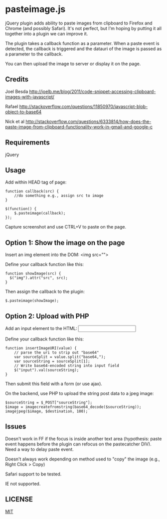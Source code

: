 pasteimage.js
==============

jQuery plugin adds ability to paste images from clipboard to Firefox and Chrome (and possibly Safari). It's not perfect, but I'm hoping by putting it all together into a plugin we can improve it.

The plugin takes a callback function as a parameter. When a paste event is detected, the callback is triggered and the datauri of the image is passed as a parameter to the callback.

You can then upload the image to server or display it on the page.

Credits
----------------------------------------

Joel Besda http://joelb.me/blog/2011/code-snippet-accessing-clipboard-images-with-javascript/

Rafael http://stackoverflow.com/questions/11850970/javascript-blob-object-to-base64

Nick et al http://stackoverflow.com/questions/6333814/how-does-the-paste-image-from-clipboard-functionality-work-in-gmail-and-google-c

Requirements
----------------------------------------
jQuery

Usage
----------------------------------------

Add within HEAD tag of page:

	function callback(src) {
		//do something e.g., assign src to image
	}
	
	$(function() {
		$.pasteimage(callback);
	});
	
Capture screenshot and use CTRL+V to paste on the page.

Option 1: Show the image on the page
----------------------------------------

 Insert an img element into the DOM: &lt;img src=""&gt;

  Define your callback function like this:
  
    function showImage(src) {
      $("img").attr("src", src);
    }
  
  Then assign the callback to the plugin:
  
    $.pasteimage(showImage);
  
Option 2: Upload with PHP
------------------------------

  Add an input element to the HTML: <input name="sourceString" type="text">
  
  Define your callback function like this:
  
    function insertImageURI(value) {
    	// parse the uri to strip out "base64"
    	var sourceSplit = value.split("base64,");
    	var sourceString = sourceSplit[1];
    	// Write base64-encoded string into input field
      	$("input").val(sourceString);
    }

  Then submit this field with a form (or use ajax).
  
  On the backend, use PHP to upload the string post data to a jpeg image:
  	
  	$sourceString = $_POST["sourceString"];
  	$image = imagecreatefromstring(base64_decode($sourceString));
  	imagejpeg($image, $destination, 100);

Issues
-------------------
Doesn't work in FF if the focus is inside another text area (hypothesis: paste event happens before the plugin can refocus on the pastecatcher DIV). Need a way to delay paste event.

Doesn't always work depending on method used to "copy" the image (e.g., Right Click > Copy)

Safari support to be tested.

IE not supported.

LICENSE
-------------------
[MIT](https://opensource.org/licenses/MIT)
